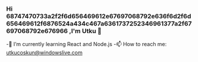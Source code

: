 ### Hi 68747470733a2f2f6d656469612e67697068792e636f6d2f6d656469612f6876524a434c467a6361737252346961377a2f67697068792e676966 ,I'm Utku 👋

-🌱 I’m currently learning React and Node.js
-📫 How to reach me: utkucoskun@windowslive.com

